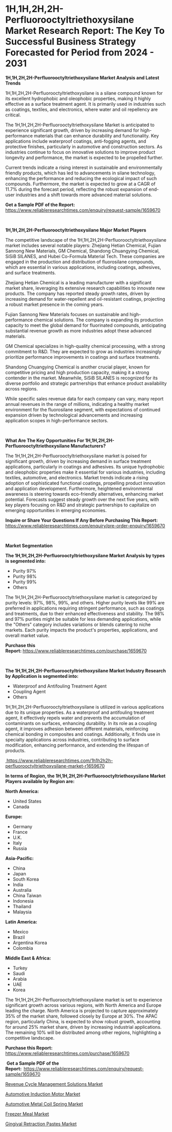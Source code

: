 <p><h1>1H,1H,2H,2H-Perfluorooctyltriethoxysilane Market Research Report: The Key To Successful Business Strategy Forecasted for Period from 2024 - 2031</h1></p><p><strong>1H,1H,2H,2H-Perfluorooctyltriethoxysilane Market Analysis and Latest Trends</strong></p>
<p><p>1H,1H,2H,2H-Perfluorooctyltriethoxysilane is a silane compound known for its excellent hydrophobic and oleophobic properties, making it highly effective as a surface treatment agent. It is primarily used in industries such as coatings, textiles, and electronics, where water and oil repellency are critical. </p><p>The 1H,1H,2H,2H-Perfluorooctyltriethoxysilane Market is anticipated to experience significant growth, driven by increasing demand for high-performance materials that can enhance durability and functionality. Key applications include waterproof coatings, anti-fogging agents, and protective finishes, particularly in automotive and construction sectors. As industries continue to focus on innovative solutions to improve product longevity and performance, the market is expected to be propelled further.</p><p>Current trends indicate a rising interest in sustainable and environmentally friendly products, which has led to advancements in silane technology, enhancing the performance and reducing the ecological impact of such compounds. Furthermore, the market is expected to grow at a CAGR of 11.7% during the forecast period, reflecting the robust expansion of end-user industries and a shift towards more advanced material solutions.</p></p>
<p><strong>Get a Sample PDF of the Report:&nbsp;</strong> <a href="https://www.reliableresearchtimes.com/enquiry/request-sample/1659670?utm_campaign=1266&utm_medium=2&utm_source=Github&utm_content=ia&utm_term=03102024&utm_id=1h1h2h2h-perfluorooctyltriethoxysilane">https://www.reliableresearchtimes.com/enquiry/request-sample/1659670</a></p>
<p>&nbsp;</p>
<p><strong>1H,1H,2H,2H-Perfluorooctyltriethoxysilane Major Market Players</strong></p>
<p><p>The competitive landscape of the 1H,1H,2H,2H-Perfluorooctyltriethoxysilane market includes several notable players: Zhejiang Hetian Chemical, Fujian Sannong New Materials, GM Chemical, Shandong Chuangying Chemical, SiSiB SILANES, and Hubei Co-Formula Material Tech. These companies are engaged in the production and distribution of fluorosilane compounds, which are essential in various applications, including coatings, adhesives, and surface treatments.</p><p>Zhejiang Hetian Chemical is a leading manufacturer with a significant market share, leveraging its extensive research capabilities to innovate new products. The company has reported steady growth rates, driven by increasing demand for water-repellent and oil-resistant coatings, projecting a robust market presence in the coming years.</p><p>Fujian Sannong New Materials focuses on sustainable and high-performance chemical solutions. The company is expanding its production capacity to meet the global demand for fluorinated compounds, anticipating substantial revenue growth as more industries adopt these advanced materials.</p><p>GM Chemical specializes in high-quality chemical processing, with a strong commitment to R&D. They are expected to grow as industries increasingly prioritize performance improvements in coatings and surface treatments. </p><p>Shandong Chuangying Chemical is another crucial player, known for competitive pricing and high production capacity, making it a strong contender in the market. Meanwhile, SiSiB SILANES is recognized for its diverse portfolio and strategic partnerships that enhance product availability across regions.</p><p>While specific sales revenue data for each company can vary, many report annual revenues in the range of millions, indicating a healthy market environment for the fluorosilane segment, with expectations of continued expansion driven by technological advancements and increasing application scopes in high-performance sectors.</p></p>
<p>&nbsp;</p>
<p><strong>What Are The Key Opportunities For 1H,1H,2H,2H-Perfluorooctyltriethoxysilane Manufacturers?</strong></p>
<p><p>The 1H,1H,2H,2H-Perfluorooctyltriethoxysilane market is poised for significant growth, driven by increasing demand in surface treatment applications, particularly in coatings and adhesives. Its unique hydrophobic and oleophobic properties make it essential for various industries, including textiles, automotive, and electronics. Market trends indicate a rising adoption of sophisticated functional coatings, propelling product innovation and application development. Furthermore, heightened environmental awareness is steering towards eco-friendly alternatives, enhancing market potential. Forecasts suggest steady growth over the next five years, with key players focusing on R&D and strategic partnerships to capitalize on emerging opportunities in emerging economies.</p></p>
<p><strong>Inquire or Share Your Questions If Any Before Purchasing This Report:</strong> <a href="https://www.reliableresearchtimes.com/enquiry/pre-order-enquiry/1659670?utm_campaign=1266&utm_medium=2&utm_source=Github&utm_content=ia&utm_term=03102024&utm_id=1h1h2h2h-perfluorooctyltriethoxysilane">https://www.reliableresearchtimes.com/enquiry/pre-order-enquiry/1659670</a></p>
<p>&nbsp;</p>
<p><strong>Market Segmentation</strong></p>
<p><strong>The 1H,1H,2H,2H-Perfluorooctyltriethoxysilane Market Analysis by types is segmented into:</strong></p>
<p><ul><li>Purity 97%</li><li>Purity 98%</li><li>Purity 99%</li><li>Others</li></ul></p>
<p><p>The 1H,1H,2H,2H-Perfluorooctyltriethoxysilane market is categorized by purity levels: 97%, 98%, 99%, and others. Higher purity levels like 99% are preferred in applications requiring stringent performance, such as coatings and treatments, due to their enhanced effectiveness and stability. The 98% and 97% purities might be suitable for less demanding applications, while the "Others" category includes variations or blends catering to niche markets. Each purity impacts the product's properties, applications, and overall market value.</p></p>
<p><strong>Purchase this Report:&nbsp;</strong><a href="https://www.reliableresearchtimes.com/purchase/1659670?utm_campaign=1266&utm_medium=2&utm_source=Github&utm_content=ia&utm_term=03102024&utm_id=1h1h2h2h-perfluorooctyltriethoxysilane">https://www.reliableresearchtimes.com/purchase/1659670</a></p>
<p>&nbsp;</p>
<p><strong>The 1H,1H,2H,2H-Perfluorooctyltriethoxysilane Market Industry Research by Application is segmented into:</strong></p>
<p><ul><li>Waterproof and Antifouling Treatment Agent</li><li>Coupling Agent</li><li>Others</li></ul></p>
<p><p>1H,1H,2H,2H-Perfluorooctyltriethoxysilane is utilized in various applications due to its unique properties. As a waterproof and antifouling treatment agent, it effectively repels water and prevents the accumulation of contaminants on surfaces, enhancing durability. In its role as a coupling agent, it improves adhesion between different materials, reinforcing chemical bonding in composites and coatings. Additionally, it finds use in specialty applications across industries, contributing to surface modification, enhancing performance, and extending the lifespan of products.</p></p>
<p><a href="https://www.reliableresearchtimes.com/1h1h2h2h-perfluorooctyltriethoxysilane-market-r1659670?utm_campaign=1266&utm_medium=2&utm_source=Github&utm_content=ia&utm_term=03102024&utm_id=1h1h2h2h-perfluorooctyltriethoxysilane">&nbsp;https://www.reliableresearchtimes.com/1h1h2h2h-perfluorooctyltriethoxysilane-market-r1659670</a></p>
<p><strong>In terms of Region, the 1H,1H,2H,2H-Perfluorooctyltriethoxysilane Market Players available by Region are:</strong></p>
<p>
    <p> <strong> North America: </strong>
        <ul>
            <li>United States</li>
            <li>Canada</li>
        </ul>
        </p> 
    <p> <strong> Europe: </strong>
        <ul>
            <li>Germany</li>
            <li>France</li>
            <li>U.K.</li>
            <li>Italy</li>
            <li>Russia</li>
        </ul>
        </p> 
    <p> <strong> Asia-Pacific: </strong>
        <ul>
            <li>China</li>
            <li>Japan</li>
            <li>South Korea</li>
            <li>India</li>
            <li>Australia</li>
            <li>China Taiwan</li>
            <li>Indonesia</li>
            <li>Thailand</li>
            <li>Malaysia</li>
        </ul>
        </p> 
    <p> <strong> Latin America: </strong>
        <ul>
            <li>Mexico</li>
            <li>Brazil</li>
            <li>Argentina Korea</li>
            <li>Colombia</li>
        </ul>
        </p> 
    <p> <strong> Middle East & Africa: </strong>
        <ul>
            <li>Turkey</li>
            <li>Saudi</li>
            <li>Arabia</li>
            <li>UAE</li>
            <li>Korea</li>
        </ul>
    </p>
    </p>
<p><p>The 1H,1H,2H,2H-Perfluorooctyltriethoxysilane market is set to experience significant growth across various regions, with North America and Europe leading the charge. North America is projected to capture approximately 35% of the market share, followed closely by Europe at 30%. The APAC region, particularly China, is expected to show robust growth, accounting for around 25% market share, driven by increasing industrial applications. The remaining 10% will be distributed among other regions, highlighting a competitive landscape.</p></p>
<p><strong>Purchase this Report: </strong><a href="https://www.reliableresearchtimes.com/purchase/1659670?utm_campaign=1266&utm_medium=2&utm_source=Github&utm_content=ia&utm_term=03102024&utm_id=1h1h2h2h-perfluorooctyltriethoxysilane">https://www.reliableresearchtimes.com/purchase/1659670</a></p>
<p>&nbsp;<strong>Get a Sample PDF of the Report:&nbsp;&nbsp;</strong><a href="https://www.reliableresearchtimes.com/enquiry/request-sample/1659670?utm_campaign=1266&utm_medium=2&utm_source=Github&utm_content=ia&utm_term=03102024&utm_id=1h1h2h2h-perfluorooctyltriethoxysilane">https://www.reliableresearchtimes.com/enquiry/request-sample/1659670</a></p>
<p><strong></strong></p>
<p><p><a href="https://www.linkedin.com/pulse/revenue-cycle-management-solutions-market-size-share-trends-c9qqc?utm_campaign=1266&utm_medium=2&utm_source=Github&utm_content=ia&utm_term=03102024&utm_id=1h1h2h2h-perfluorooctyltriethoxysilane">Revenue Cycle Management Solutions Market</a></p><p><a href="https://issuu.com/reportprime-2/docs/automotive-induction-motor-market-s_26cefe81d74144?utm_campaign=1266&utm_medium=2&utm_source=Github&utm_content=ia&utm_term=03102024&utm_id=1h1h2h2h-perfluorooctyltriethoxysilane">Automotive Induction Motor Market</a></p><p><a href="https://issuu.com/reportprime-2/docs/automotive-metal-coil-spring-market_5b9931bb1510e0?utm_campaign=1266&utm_medium=2&utm_source=Github&utm_content=ia&utm_term=03102024&utm_id=1h1h2h2h-perfluorooctyltriethoxysilane">Automotive Metal Coil Spring Market</a></p><p><a href="https://www.linkedin.com/pulse/how-regional-global-trends-shaping-freezer-meal-market-lt3se?trackingId=mGfOTHgoQJqJgCR3EWKofA%3D%3D&utm_campaign=1266&utm_medium=2&utm_source=Github&utm_content=ia&utm_term=03102024&utm_id=1h1h2h2h-perfluorooctyltriethoxysilane">Freezer Meal Market</a></p><p><a href="https://github.com/prosalinda88/Market-Research-Report-List-6/blob/main/gingival-retraction-pastes-market.md?utm_campaign=1266&utm_medium=2&utm_source=Github&utm_content=ia&utm_term=03102024&utm_id=1h1h2h2h-perfluorooctyltriethoxysilane">Gingival Retraction Pastes Market</a></p></p>
